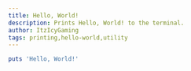 ```yaml
---
title: Hello, World!
description: Prints Hello, World! to the terminal.
author: ItzIcyGaming
tags: printing,hello-world,utility
---
```


```rb
puts 'Hello, World!'
```
